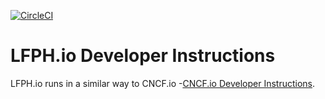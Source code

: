 [![CircleCI](https://circleci.com/gh/cncf/cncf.io.svg?style=svg)](https://circleci.com/gh/cncf/cncf.io)


# LFPH.io Developer Instructions

LFPH.io runs in a similar way to CNCF.io -[CNCF.io Developer Instructions](https://github.com/cncf/cncf.io).
